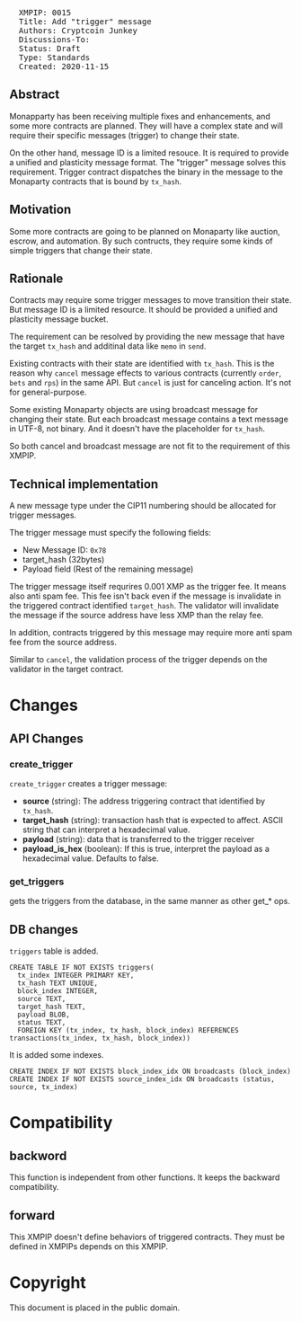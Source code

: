 <pre>
  XMPIP: 0015
  Title: Add "trigger" message
  Authors: Cryptcoin Junkey
  Discussions-To: 
  Status: Draft
  Type: Standards
  Created: 2020-11-15
</pre>

## Abstract ##

Monapparty has been receiving multiple fixes and enhancements,
and some more contracts are planned.
They will have a complex state and will require their specific messages (trigger) to change their state.

On the other hand, message ID is a limited resouce.
It is required to provide a unified and plasticity message format.
The "trigger" message solves this requirement.
Trigger contract dispatches the binary in the message to the Monaparty contracts that is bound by `tx_hash`.

## Motivation ##

Some more contracts are going to be planned on Monaparty like auction, escrow, and automation.
By such contructs, they require some kinds of simple triggers that change their state.

## Rationale ##

Contracts may require some trigger messages to move transition their state.
But message ID is a limited resource.
It should be provided a unified and plasticity message bucket.

The requirement can be resolved by providing the new message that have the target `tx_hash` and additinal data like `memo` in `send`.

Existing contracts with their state are identified with `tx_hash`.
This is the reason why `cancel` message effects to various contracts (currently `order`, `bets` and `rps`) in the same API.
But `cancel` is just for canceling action. It's not for general-purpose.

Some existing Monaparty objects are using broadcast message for changing their state.
But each broadcast message contains a text message in UTF-8, not binary. And it doesn't have the placeholder for `tx_hash`.

So both cancel and broadcast message are not fit to the requirement of this XMPIP.

## Technical implementation ##

A new message type under the CIP11 numbering should be allocated for trigger messages.

The trigger message must specify the following fields:

  * New Message ID: ````0x78````
  * target_hash (32bytes)
  * Payload field (Rest of the remaining message)

The trigger message itself requrires 0.001 XMP as the trigger fee. It means also anti spam fee.
This fee isn't back even if the message is invalidate in the triggered contract identified `target_hash`. 
The validator will invalidate the message if the source address have less XMP than the relay fee.

In addition, contracts triggered by this message may require more anti spam fee from the source address.

Similar to `cancel`, the validation process of the trigger depends on the validator in the target contract.

# Changes

## API Changes

### create_trigger

`create_trigger` creates a trigger message:

 * **source** (string): The address triggering contract that identified by `tx_hash`.
 * **target_hash** (string): transaction hash that is expected to affect. ASCII string that can interpret a hexadecimal value.
 * **payload** (string): data that is transferred to the trigger receiver
 * **payload_is_hex** (boolean): If this is true, interpret the payload as a hexadecimal value. Defaults to false.

### get_triggers

gets the triggers from the database, in the same manner as other get_* ops.

## DB changes

`triggers` table is added.

```
CREATE TABLE IF NOT EXISTS triggers(
  tx_index INTEGER PRIMARY KEY,
  tx_hash TEXT UNIQUE,
  block_index INTEGER,
  source TEXT,
  target_hash TEXT,
  payload BLOB,
  status TEXT,
  FOREIGN KEY (tx_index, tx_hash, block_index) REFERENCES transactions(tx_index, tx_hash, block_index))
```

It is added some indexes.

```
CREATE INDEX IF NOT EXISTS block_index_idx ON broadcasts (block_index)
CREATE INDEX IF NOT EXISTS source_index_idx ON broadcasts (status, source, tx_index)
```

# Compatibility

## backword

This function is independent from other functions. It keeps the backward compatibility.

## forward

This XMPIP doesn't define behaviors of triggered contracts.
They must be defined in XMPIPs depends on this XMPIP.

# Copyright

This document is placed in the public domain.
